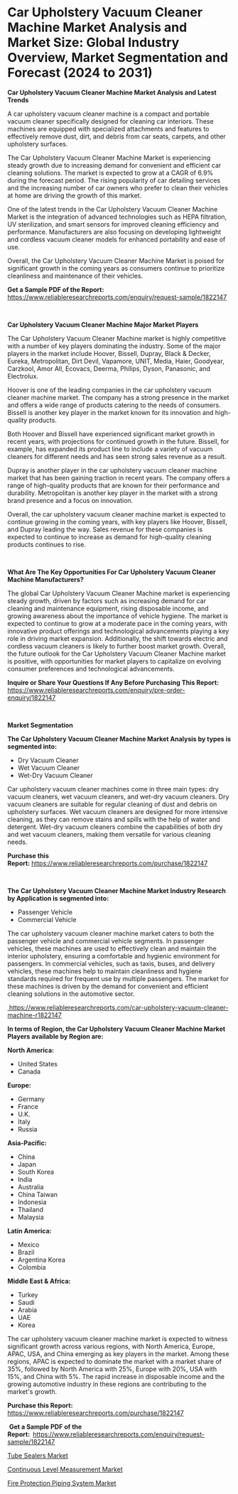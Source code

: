 <p><h1>Car Upholstery Vacuum Cleaner Machine Market Analysis and Market Size: Global Industry Overview, Market Segmentation and Forecast (2024 to 2031)</h1></p><p><strong>Car Upholstery Vacuum Cleaner Machine Market Analysis and Latest Trends</strong></p>
<p><p>A car upholstery vacuum cleaner machine is a compact and portable vacuum cleaner specifically designed for cleaning car interiors. These machines are equipped with specialized attachments and features to effectively remove dust, dirt, and debris from car seats, carpets, and other upholstery surfaces.</p><p>The Car Upholstery Vacuum Cleaner Machine Market is experiencing steady growth due to increasing demand for convenient and efficient car cleaning solutions. The market is expected to grow at a CAGR of 6.9% during the forecast period. The rising popularity of car detailing services and the increasing number of car owners who prefer to clean their vehicles at home are driving the growth of this market.</p><p>One of the latest trends in the Car Upholstery Vacuum Cleaner Machine Market is the integration of advanced technologies such as HEPA filtration, UV sterilization, and smart sensors for improved cleaning efficiency and performance. Manufacturers are also focusing on developing lightweight and cordless vacuum cleaner models for enhanced portability and ease of use.</p><p>Overall, the Car Upholstery Vacuum Cleaner Machine Market is poised for significant growth in the coming years as consumers continue to prioritize cleanliness and maintenance of their vehicles.</p></p>
<p><strong>Get a Sample PDF of the Report:&nbsp;</strong> <a href="https://www.reliableresearchreports.com/enquiry/request-sample/1822147">https://www.reliableresearchreports.com/enquiry/request-sample/1822147</a></p>
<p>&nbsp;</p>
<p><strong>Car Upholstery Vacuum Cleaner Machine Major Market Players</strong></p>
<p><p>The Car Upholstery Vacuum Cleaner Machine market is highly competitive with a number of key players dominating the industry. Some of the major players in the market include Hoover, Bissell, Dupray, Black & Decker, Eureka, Metropolitan, Dirt Devil, Vapamore, UNIT, Media, Haier, Goodyear, Carzkool, Amor All, Ecovacs, Deerma, Philips, Dyson, Panasonic, and Electrolux.</p><p>Hoover is one of the leading companies in the car upholstery vacuum cleaner machine market. The company has a strong presence in the market and offers a wide range of products catering to the needs of consumers. Bissell is another key player in the market known for its innovation and high-quality products.</p><p>Both Hoover and Bissell have experienced significant market growth in recent years, with projections for continued growth in the future. Bissell, for example, has expanded its product line to include a variety of vacuum cleaners for different needs and has seen strong sales revenue as a result.</p><p>Dupray is another player in the car upholstery vacuum cleaner machine market that has been gaining traction in recent years. The company offers a range of high-quality products that are known for their performance and durability. Metropolitan is another key player in the market with a strong brand presence and a focus on innovation.</p><p>Overall, the car upholstery vacuum cleaner machine market is expected to continue growing in the coming years, with key players like Hoover, Bissell, and Dupray leading the way. Sales revenue for these companies is expected to continue to increase as demand for high-quality cleaning products continues to rise.</p></p>
<p>&nbsp;</p>
<p><strong>What Are The Key Opportunities For Car Upholstery Vacuum Cleaner Machine Manufacturers?</strong></p>
<p><p>The global Car Upholstery Vacuum Cleaner Machine market is experiencing steady growth, driven by factors such as increasing demand for car cleaning and maintenance equipment, rising disposable income, and growing awareness about the importance of vehicle hygiene. The market is expected to continue to grow at a moderate pace in the coming years, with innovative product offerings and technological advancements playing a key role in driving market expansion. Additionally, the shift towards electric and cordless vacuum cleaners is likely to further boost market growth. Overall, the future outlook for the Car Upholstery Vacuum Cleaner Machine market is positive, with opportunities for market players to capitalize on evolving consumer preferences and technological advancements.</p></p>
<p><strong>Inquire or Share Your Questions If Any Before Purchasing This Report:</strong> <a href="https://www.reliableresearchreports.com/enquiry/pre-order-enquiry/1822147">https://www.reliableresearchreports.com/enquiry/pre-order-enquiry/1822147</a></p>
<p>&nbsp;</p>
<p><strong>Market Segmentation</strong></p>
<p><strong>The Car Upholstery Vacuum Cleaner Machine Market Analysis by types is segmented into:</strong></p>
<p><ul><li>Dry Vacuum Cleaner</li><li>Wet Vacuum Cleaner</li><li>Wet-Dry Vacuum Cleaner</li></ul></p>
<p><p>Car upholstery vacuum cleaner machines come in three main types: dry vacuum cleaners, wet vacuum cleaners, and wet-dry vacuum cleaners. Dry vacuum cleaners are suitable for regular cleaning of dust and debris on upholstery surfaces. Wet vacuum cleaners are designed for more intensive cleaning, as they can remove stains and spills with the help of water and detergent. Wet-dry vacuum cleaners combine the capabilities of both dry and wet vacuum cleaners, making them versatile for various cleaning needs.</p></p>
<p><strong>Purchase this Report:&nbsp;</strong><a href="https://www.reliableresearchreports.com/purchase/1822147">https://www.reliableresearchreports.com/purchase/1822147</a></p>
<p>&nbsp;</p>
<p><strong>The Car Upholstery Vacuum Cleaner Machine Market Industry Research by Application is segmented into:</strong></p>
<p><ul><li>Passenger Vehicle</li><li>Commercial Vehicle</li></ul></p>
<p><p>The car upholstery vacuum cleaner machine market caters to both the passenger vehicle and commercial vehicle segments. In passenger vehicles, these machines are used to effectively clean and maintain the interior upholstery, ensuring a comfortable and hygienic environment for passengers. In commercial vehicles, such as taxis, buses, and delivery vehicles, these machines help to maintain cleanliness and hygiene standards required for frequent use by multiple passengers. The market for these machines is driven by the demand for convenient and efficient cleaning solutions in the automotive sector.</p></p>
<p><a href="https://www.reliableresearchreports.com/car-upholstery-vacuum-cleaner-machine-r1822147">&nbsp;https://www.reliableresearchreports.com/car-upholstery-vacuum-cleaner-machine-r1822147</a></p>
<p><strong>In terms of Region, the Car Upholstery Vacuum Cleaner Machine Market Players available by Region are:</strong></p>
<p>
    <p> <strong> North America: </strong>
        <ul>
            <li>United States</li>
            <li>Canada</li>
        </ul>
        </p> 
    <p> <strong> Europe: </strong>
        <ul>
            <li>Germany</li>
            <li>France</li>
            <li>U.K.</li>
            <li>Italy</li>
            <li>Russia</li>
        </ul>
        </p> 
    <p> <strong> Asia-Pacific: </strong>
        <ul>
            <li>China</li>
            <li>Japan</li>
            <li>South Korea</li>
            <li>India</li>
            <li>Australia</li>
            <li>China Taiwan</li>
            <li>Indonesia</li>
            <li>Thailand</li>
            <li>Malaysia</li>
        </ul>
        </p> 
    <p> <strong> Latin America: </strong>
        <ul>
            <li>Mexico</li>
            <li>Brazil</li>
            <li>Argentina Korea</li>
            <li>Colombia</li>
        </ul>
        </p> 
    <p> <strong> Middle East & Africa: </strong>
        <ul>
            <li>Turkey</li>
            <li>Saudi</li>
            <li>Arabia</li>
            <li>UAE</li>
            <li>Korea</li>
        </ul>
    </p>
    </p>
<p><p>The car upholstery vacuum cleaner machine market is expected to witness significant growth across various regions, with North America, Europe, APAC, USA, and China emerging as key players in the market. Among these regions, APAC is expected to dominate the market with a market share of 35%, followed by North America with 25%, Europe with 20%, USA with 15%, and China with 5%. The rapid increase in disposable income and the growing automotive industry in these regions are contributing to the market's growth.</p></p>
<p><strong>Purchase this Report: </strong><a href="https://www.reliableresearchreports.com/purchase/1822147">https://www.reliableresearchreports.com/purchase/1822147</a></p>
<p>&nbsp;<strong>Get a Sample PDF of the Report:&nbsp;&nbsp;</strong><a href="https://www.reliableresearchreports.com/enquiry/request-sample/1822147">https://www.reliableresearchreports.com/enquiry/request-sample/1822147</a></p>
<p><strong></strong></p>
<p><p><a href="https://www.linkedin.com/pulse/global-tube-sealers-market-focus-product-type-portable-sealersdesktop-2ufec?trackingId=oJ7HagHhZaQNPrVKla2p7g%3D%3D">Tube Sealers Market</a></p><p><a href="https://www.linkedin.com/pulse/evaluating-global-continuous-level-measurement-market-trends-lngsc?trackingId=LF%2BvcHH80%2BUF%2FQhekssoCg%3D%3D">Continuous Level Measurement Market</a></p><p><a href="https://github.com/mooaaztarek/Market-Research-Report-List-1/blob/main/fire-protection-piping-system-market.md">Fire Protection Piping System Market</a></p></p>